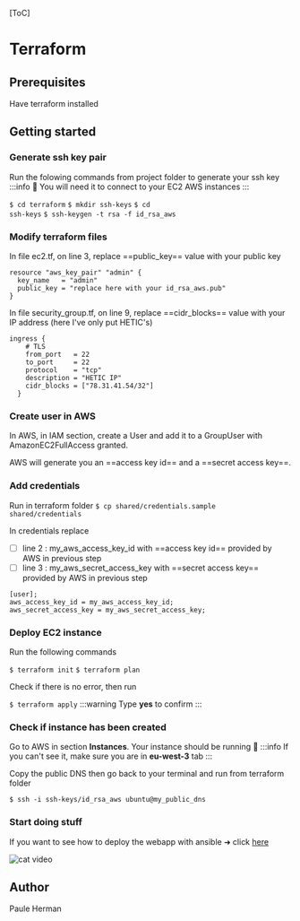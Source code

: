 [ToC]

# Terraform

## Prerequisites

Have terraform installed

## Getting started

### Generate ssh key pair

Run the folowing commands from project folder to generate your ssh key
:::info
:pushpin: You will need it to connect to your EC2 AWS instances
:::

<code>$ cd terraform</code>
<code>$ mkdir ssh-keys</code>
<code>$ cd ssh-keys</code>
<code>$ ssh-keygen -t rsa -f id_rsa_aws</code>

### Modify terraform files

In file ec2.tf, on line 3, replace ==public_key== value with your public key

```javascript=1
resource "aws_key_pair" "admin" {
  key_name   = "admin"
  public_key = "replace here with your id_rsa_aws.pub"
}
```

In file security_group.tf, on line 9, replace ==cidr_blocks== value with your IP address (here I've only put HETIC's)

```javascript=3
ingress {
    # TLS
    from_port   = 22
    to_port     = 22
    protocol    = "tcp"
    description = "HETIC IP"
    cidr_blocks = ["78.31.41.54/32"]
  }
```

### Create user in AWS

In AWS, in IAM section, create a User and add it to a GroupUser with AmazonEC2FullAccess granted.

AWS will generate you an ==access key id== and a ==secret access key==.

### Add credentials

Run in terraform folder
<code>\$ cp shared/credentials.sample shared/credentials</code>

In credentials replace

-   [ ] line 2 : my_aws_access_key_id with ==access key id== provided by AWS in previous step
-   [ ] line 3 : my_aws_secret_access_key with ==secret access key== provided by AWS in previous step

```javascript=1
[user];
aws_access_key_id = my_aws_access_key_id;
aws_secret_access_key = my_aws_secret_access_key;
```

### Deploy EC2 instance

Run the following commands

<code>$ terraform init</code>
<code>$ terraform plan</code>

Check if there is no error, then run

<code>\$ terraform apply</code>
:::warning
Type **yes** to confirm
:::

### Check if instance has been created

Go to AWS in section **Instances**.
Your instance should be running :tada:
:::info
If you can't see it, make sure you are in **eu-west-3** tab
:::

Copy the public DNS then go back to your terminal and run from terraform folder

<code>\$ ssh -i ssh-keys/id_rsa_aws ubuntu@my_public_dns</code>

### Start doing stuff

If you want to see how to deploy the webapp with ansible ➜ click [here](https://github.com/Paulehair/SSDP-G2/tree/DEV/ansible)

![cat video](https://media.giphy.com/media/3oKIPnAiaMCws8nOsE/giphy.gif)

## Author

Paule Herman
